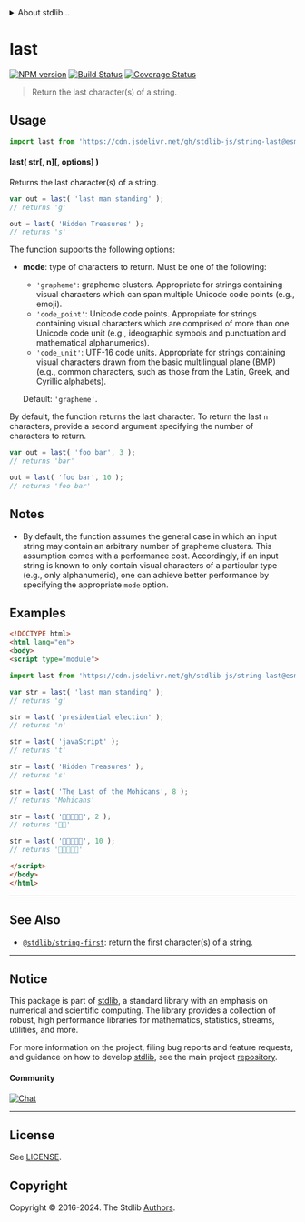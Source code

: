 <!--

@license Apache-2.0

Copyright (c) 2024 The Stdlib Authors.

Licensed under the Apache License, Version 2.0 (the "License");
you may not use this file except in compliance with the License.
You may obtain a copy of the License at

   http://www.apache.org/licenses/LICENSE-2.0

Unless required by applicable law or agreed to in writing, software
distributed under the License is distributed on an "AS IS" BASIS,
WITHOUT WARRANTIES OR CONDITIONS OF ANY KIND, either express or implied.
See the License for the specific language governing permissions and
limitations under the License.

-->


<details>
  <summary>
    About stdlib...
  </summary>
  <p>We believe in a future in which the web is a preferred environment for numerical computation. To help realize this future, we've built stdlib. stdlib is a standard library, with an emphasis on numerical and scientific computation, written in JavaScript (and C) for execution in browsers and in Node.js.</p>
  <p>The library is fully decomposable, being architected in such a way that you can swap out and mix and match APIs and functionality to cater to your exact preferences and use cases.</p>
  <p>When you use stdlib, you can be absolutely certain that you are using the most thorough, rigorous, well-written, studied, documented, tested, measured, and high-quality code out there.</p>
  <p>To join us in bringing numerical computing to the web, get started by checking us out on <a href="https://github.com/stdlib-js/stdlib">GitHub</a>, and please consider <a href="https://opencollective.com/stdlib">financially supporting stdlib</a>. We greatly appreciate your continued support!</p>
</details>

# last

[![NPM version][npm-image]][npm-url] [![Build Status][test-image]][test-url] [![Coverage Status][coverage-image]][coverage-url] <!-- [![dependencies][dependencies-image]][dependencies-url] -->

> Return the last character(s) of a string.



<section class="usage">

## Usage

```javascript
import last from 'https://cdn.jsdelivr.net/gh/stdlib-js/string-last@esm/index.mjs';
```

#### last( str\[, n]\[, options] )

Returns the last character(s) of a string.

```javascript
var out = last( 'last man standing' );
// returns 'g'

out = last( 'Hidden Treasures' );
// returns 's'
```

The function supports the following options:

-   **mode**: type of characters to return. Must be one of the following:

    -   `'grapheme'`: grapheme clusters. Appropriate for strings containing visual characters which can span multiple Unicode code points (e.g., emoji).
    -   `'code_point'`: Unicode code points. Appropriate for strings containing visual characters which are comprised of more than one Unicode code unit (e.g., ideographic symbols and punctuation and mathematical alphanumerics).
    -   `'code_unit'`: UTF-16 code units. Appropriate for strings containing visual characters drawn from the basic multilingual plane (BMP) (e.g., common characters, such as those from the Latin, Greek, and Cyrillic alphabets).

    Default: `'grapheme'`.

By default, the function returns the last character. To return the last `n` characters, provide a second argument specifying the number of characters to return.

```javascript
var out = last( 'foo bar', 3 );
// returns 'bar'

out = last( 'foo bar', 10 );
// returns 'foo bar'
```

</section>

<!-- /.usage -->

<!-- Package usage notes. Make sure to keep an empty line after the `section` element and another before the `/section` close. -->

<section class="notes">

## Notes

-   By default, the function assumes the general case in which an input string may contain an arbitrary number of grapheme clusters. This assumption comes with a performance cost. Accordingly, if an input string is known to only contain visual characters of a particular type (e.g., only alphanumeric), one can achieve better performance by specifying the appropriate `mode` option.

</section>

<!-- /.notes -->

<section class="examples">

## Examples

<!-- eslint no-undef: "error" -->

```html
<!DOCTYPE html>
<html lang="en">
<body>
<script type="module">

import last from 'https://cdn.jsdelivr.net/gh/stdlib-js/string-last@esm/index.mjs';

var str = last( 'last man standing' );
// returns 'g'

str = last( 'presidential election' );
// returns 'n'

str = last( 'javaScript' );
// returns 't'

str = last( 'Hidden Treasures' );
// returns 's'

str = last( 'The Last of the Mohicans', 8 );
// returns 'Mohicans'

str = last( '🐶🐮🐷🐰🐸', 2 );
// returns '🐰🐸'

str = last( '🐶🐮🐷🐰🐸', 10 );
// returns '🐶🐮🐷🐰🐸'

</script>
</body>
</html>
```

</section>

<!-- /.examples -->



<!-- Section for related `stdlib` packages. Do not manually edit this section, as it is automatically populated. -->

<section class="related">

* * *

## See Also

-   <span class="package-name">[`@stdlib/string-first`][@stdlib/string/first]</span><span class="delimiter">: </span><span class="description">return the first character(s) of a string.</span>

</section>

<!-- /.related -->

<!-- Section for all links. Make sure to keep an empty line after the `section` element and another before the `/section` close. -->


<section class="main-repo" >

* * *

## Notice

This package is part of [stdlib][stdlib], a standard library with an emphasis on numerical and scientific computing. The library provides a collection of robust, high performance libraries for mathematics, statistics, streams, utilities, and more.

For more information on the project, filing bug reports and feature requests, and guidance on how to develop [stdlib][stdlib], see the main project [repository][stdlib].

#### Community

[![Chat][chat-image]][chat-url]

---

## License

See [LICENSE][stdlib-license].


## Copyright

Copyright &copy; 2016-2024. The Stdlib [Authors][stdlib-authors].

</section>

<!-- /.stdlib -->

<!-- Section for all links. Make sure to keep an empty line after the `section` element and another before the `/section` close. -->

<section class="links">

[npm-image]: http://img.shields.io/npm/v/@stdlib/string-last.svg
[npm-url]: https://npmjs.org/package/@stdlib/string-last

[test-image]: https://github.com/stdlib-js/string-last/actions/workflows/test.yml/badge.svg?branch=main
[test-url]: https://github.com/stdlib-js/string-last/actions/workflows/test.yml?query=branch:main

[coverage-image]: https://img.shields.io/codecov/c/github/stdlib-js/string-last/main.svg
[coverage-url]: https://codecov.io/github/stdlib-js/string-last?branch=main

<!--

[dependencies-image]: https://img.shields.io/david/stdlib-js/string-last.svg
[dependencies-url]: https://david-dm.org/stdlib-js/string-last/main

-->

[chat-image]: https://img.shields.io/gitter/room/stdlib-js/stdlib.svg
[chat-url]: https://app.gitter.im/#/room/#stdlib-js_stdlib:gitter.im

[stdlib]: https://github.com/stdlib-js/stdlib

[stdlib-authors]: https://github.com/stdlib-js/stdlib/graphs/contributors

[cli-section]: https://github.com/stdlib-js/string-last#cli
[cli-url]: https://github.com/stdlib-js/string-last/tree/cli
[@stdlib/string-last]: https://github.com/stdlib-js/string-last/tree/main

[umd]: https://github.com/umdjs/umd
[es-module]: https://developer.mozilla.org/en-US/docs/Web/JavaScript/Guide/Modules

[deno-url]: https://github.com/stdlib-js/string-last/tree/deno
[deno-readme]: https://github.com/stdlib-js/string-last/blob/deno/README.md
[umd-url]: https://github.com/stdlib-js/string-last/tree/umd
[umd-readme]: https://github.com/stdlib-js/string-last/blob/umd/README.md
[esm-url]: https://github.com/stdlib-js/string-last/tree/esm
[esm-readme]: https://github.com/stdlib-js/string-last/blob/esm/README.md
[branches-url]: https://github.com/stdlib-js/string-last/blob/main/branches.md

[stdlib-license]: https://raw.githubusercontent.com/stdlib-js/string-last/main/LICENSE

[standard-streams]: https://en.wikipedia.org/wiki/Standard_streams

[mdn-regexp]: https://developer.mozilla.org/en-US/docs/Web/JavaScript/Guide/Regular_Expressions

<!-- <related-links> -->

[@stdlib/string/first]: https://github.com/stdlib-js/string-first/tree/esm

<!-- </related-links> -->

</section>

<!-- /.links -->
